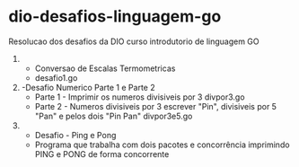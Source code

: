 # dio-desafios-linguagem-go
Resolucao dos desafios da DIO curso introdutorio de linguagem GO

1. - Conversao de Escalas Termometricas 
    - desafio1.go
1. -Desafio Numerico Parte 1 e Parte 2
    - Parte 1 - Imprimir os numeros divisiveis por 3
      divpor3.go
    - Parte 2 - Numeros divisiveis por 3 escrever "Pin", divisiveis por 5 "Pan" e pelos dois "Pin Pan"
      divpor3e5.go
1. - Desafio - Ping e Pong
    - Programa que trabalha com dois pacotes e concorrência imprimindo PING e PONG de forma concorrente
    

